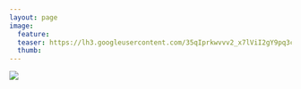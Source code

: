 ```yaml
---
layout: page
image:
  feature:
  teaser: https://lh3.googleusercontent.com/35qIprkwvvv2_x7lViI2gY9pq3cgsbUgmOMPKrYlxhg=w245
  thumb:
---
```


[![](https://lh3.googleusercontent.com/ZiCxj4M6r4u-qv3QYLAghsTcjna5DEFxTdNpX0dbrRA=w800)](https://lh3.googleusercontent.com/ZiCxj4M6r4u-qv3QYLAghsTcjna5DEFxTdNpX0dbrRA=s0)
